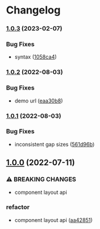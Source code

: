# Changelog

### [1.0.3](https://www.github.com/Margaux7/react-masonry-list/compare/v1.0.2...v1.0.3) (2023-02-07)


### Bug Fixes

* syntax ([1058ca4](https://www.github.com/Margaux7/react-masonry-list/commit/1058ca4d34c3c3e0305b356b5bd2858ec4fe675c))

### [1.0.2](https://www.github.com/Margaux7/react-masonry-list/compare/v1.0.1...v1.0.2) (2022-08-03)


### Bug Fixes

* demo url ([eaa30b8](https://www.github.com/Margaux7/react-masonry-list/commit/eaa30b8e4256418a6adbfa7d645a709d1e843ea4))

### [1.0.1](https://www.github.com/Margaux7/react-masonry-list/compare/v1.0.0...v1.0.1) (2022-08-03)


### Bug Fixes

* inconsistent gap sizes ([561d96b](https://www.github.com/Margaux7/react-masonry-list/commit/561d96b15554797190ce9fbbbefb7182d5cb878c))

## [1.0.0](https://www.github.com/Margaux7/react-masonry-list/compare/v0.1.6...v1.0.0) (2022-07-11)


### ⚠ BREAKING CHANGES

* component layout api

### refactor

* component layout api ([aa42851](https://www.github.com/Margaux7/react-masonry-list/commit/aa42851e6acc0751f10e462cc98345bbe7ccd94d))
